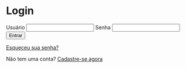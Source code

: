 <!doctype html>
<html>
 <head>
  <meta charset="utf-8">
  <title>Login - Tech Volunteer</title>
  <link rel="stylesheet" href="style.css">
 </head>
 <body>
  <div class="container">
   <h1>Login</h1>
   <form>
    <label for="username">Usuário</label>
    <input type="text" id="username" name="username" required>
    <label for="password">Senha</label>
    <input type="password" id="password" name="password" required>
    <button type="submit">Entrar</button>
   </form>
   <a href="#">Esqueceu sua senha?</a>
   <p>Não tem uma conta? <a href="#">Cadastre-se agora</a></p>
  </div>
 </body>
</html>
